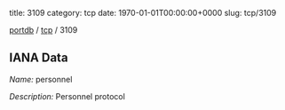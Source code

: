 title: 3109
category: tcp
date: 1970-01-01T00:00:00+0000
slug: tcp/3109

[portdb](/) / [tcp](/category/tcp.html) / 3109


## IANA Data

_Name:_ personnel

_Description:_ Personnel protocol

